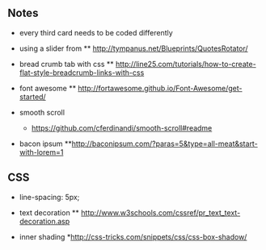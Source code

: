 


Notes
-----------------------------------------------

* every third card needs to be coded differently

* using a slider from 
	** http://tympanus.net/Blueprints/QuotesRotator/

* bread crumb tab with css 
	** http://line25.com/tutorials/how-to-create-flat-style-breadcrumb-links-with-css

* font awesome
	** http://fortawesome.github.io/Font-Awesome/get-started/

* smooth scroll
	* https://github.com/cferdinandi/smooth-scroll#readme

* bacon ipsum
	**http://baconipsum.com/?paras=5&type=all-meat&start-with-lorem=1





CSS
-----------------------------------------------
* line-spacing: 5px;

* text decoration
	** http://www.w3schools.com/cssref/pr_text_text-decoration.asp

* inner shading 
	*http://css-tricks.com/snippets/css/css-box-shadow/










